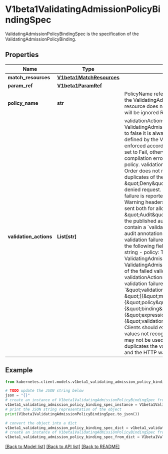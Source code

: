 # V1beta1ValidatingAdmissionPolicyBindingSpec

ValidatingAdmissionPolicyBindingSpec is the specification of the ValidatingAdmissionPolicyBinding.

## Properties

Name | Type | Description | Notes
------------ | ------------- | ------------- | -------------
**match_resources** | [**V1beta1MatchResources**](V1beta1MatchResources.md) |  | [optional] 
**param_ref** | [**V1beta1ParamRef**](V1beta1ParamRef.md) |  | [optional] 
**policy_name** | **str** | PolicyName references a ValidatingAdmissionPolicy name which the ValidatingAdmissionPolicyBinding binds to. If the referenced resource does not exist, this binding is considered invalid and will be ignored Required. | [optional] 
**validation_actions** | **List[str]** | validationActions declares how Validations of the referenced ValidatingAdmissionPolicy are enforced. If a validation evaluates to false it is always enforced according to these actions.  Failures defined by the ValidatingAdmissionPolicy&#39;s FailurePolicy are enforced according to these actions only if the FailurePolicy is set to Fail, otherwise the failures are ignored. This includes compilation errors, runtime errors and misconfigurations of the policy.  validationActions is declared as a set of action values. Order does not matter. validationActions may not contain duplicates of the same action.  The supported actions values are:  \&quot;Deny\&quot; specifies that a validation failure results in a denied request.  \&quot;Warn\&quot; specifies that a validation failure is reported to the request kubernetes.client in HTTP Warning headers, with a warning code of 299. Warnings can be sent both for allowed or denied admission responses.  \&quot;Audit\&quot; specifies that a validation failure is included in the published audit event for the request. The audit event will contain a &#x60;validation.policy.admission.k8s.io/validation_failure&#x60; audit annotation with a value containing the details of the validation failures, formatted as a JSON list of objects, each with the following fields: - message: The validation failure message string - policy: The resource name of the ValidatingAdmissionPolicy - binding: The resource name of the ValidatingAdmissionPolicyBinding - expressionIndex: The index of the failed validations in the ValidatingAdmissionPolicy - validationActions: The enforcement actions enacted for the validation failure Example audit annotation: &#x60;\&quot;validation.policy.admission.k8s.io/validation_failure\&quot;: \&quot;[{\&quot;message\&quot;: \&quot;Invalid value\&quot;, {\&quot;policy\&quot;: \&quot;policy.example.com\&quot;, {\&quot;binding\&quot;: \&quot;policybinding.example.com\&quot;, {\&quot;expressionIndex\&quot;: \&quot;1\&quot;, {\&quot;validationActions\&quot;: [\&quot;Audit\&quot;]}]\&quot;&#x60;  Clients should expect to handle additional values by ignoring any values not recognized.  \&quot;Deny\&quot; and \&quot;Warn\&quot; may not be used together since this combination needlessly duplicates the validation failure both in the API response body and the HTTP warning headers.  Required. | [optional] 

## Example

```python
from kubernetes.client.models.v1beta1_validating_admission_policy_binding_spec import V1beta1ValidatingAdmissionPolicyBindingSpec

# TODO update the JSON string below
json = "{}"
# create an instance of V1beta1ValidatingAdmissionPolicyBindingSpec from a JSON string
v1beta1_validating_admission_policy_binding_spec_instance = V1beta1ValidatingAdmissionPolicyBindingSpec.from_json(json)
# print the JSON string representation of the object
print(V1beta1ValidatingAdmissionPolicyBindingSpec.to_json())

# convert the object into a dict
v1beta1_validating_admission_policy_binding_spec_dict = v1beta1_validating_admission_policy_binding_spec_instance.to_dict()
# create an instance of V1beta1ValidatingAdmissionPolicyBindingSpec from a dict
v1beta1_validating_admission_policy_binding_spec_from_dict = V1beta1ValidatingAdmissionPolicyBindingSpec.from_dict(v1beta1_validating_admission_policy_binding_spec_dict)
```
[[Back to Model list]](../README.md#documentation-for-models) [[Back to API list]](../README.md#documentation-for-api-endpoints) [[Back to README]](../README.md)


